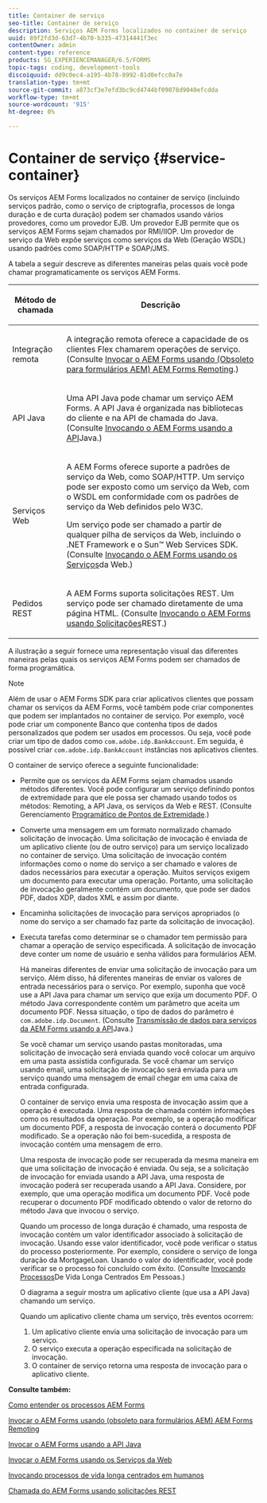 ```yaml
---
title: Container de serviço
seo-title: Container de serviço
description: Serviços AEM Forms localizados no container de serviço
uuid: 89f2fd3d-63d7-4b70-b335-47314441f3ec
contentOwner: admin
content-type: reference
products: SG_EXPERIENCEMANAGER/6.5/FORMS
topic-tags: coding, development-tools
discoiquuid: dd9c0ec4-a195-4b78-8992-81d0efcc0a7e
translation-type: tm+mt
source-git-commit: a873cf3e7efd3bc9cd4744bf09078d9040efcdda
workflow-type: tm+mt
source-wordcount: '915'
ht-degree: 0%

---
```



# Container de serviço {#service-container}

Os serviços AEM Forms localizados no container de serviço (incluindo serviços padrão, como o serviço de criptografia, processos de longa duração e de curta duração) podem ser chamados usando vários provedores, como um provedor EJB. Um provedor EJB permite que os serviços AEM Forms sejam chamados por RMI/IIOP. Um provedor de serviço da Web expõe serviços como serviços da Web (Geração WSDL) usando padrões como SOAP/HTTP e SOAP/JMS.

A tabela a seguir descreve as diferentes maneiras pelas quais você pode chamar programaticamente os serviços AEM Forms.

<table>
 <thead>
  <tr>
   <th><p>Método de chamada</p></th>
   <th><p>Descrição</p></th>
  </tr>
 </thead>
 <tbody>
  <tr>
   <td><p>Integração remota</p></td>
   <td><p>A integração remota oferece a capacidade de os clientes Flex chamarem operações de serviço. (Consulte <a href="/help/forms/developing/invoking-aem-forms-using-remoting.md#invoking-aem-forms-using-remoting">Invocar o AEM Forms usando (Obsoleto para formulários AEM) AEM Forms Remoting</a>.)</p></td>
  </tr>
  <tr>
   <td><p>API Java</p></td>
   <td><p>Uma API Java pode chamar um serviço AEM Forms. A API Java é organizada nas bibliotecas do cliente e na API de chamada do Java. (Consulte <a href="/help/forms/developing/invoking-aem-forms-using-java.md#invoking-aem-forms-using-the-java-api">Invocando o AEM Forms usando a API</a>Java.)</p></td>
  </tr>
  <tr>
   <td><p>Serviços Web</p></td>
   <td><p>A AEM Forms oferece suporte a padrões de serviço da Web, como SOAP/HTTP. Um serviço pode ser exposto como um serviço da Web, com o WSDL em conformidade com os padrões de serviço da Web definidos pelo W3C.</p><p>Um serviço pode ser chamado a partir de qualquer pilha de serviços da Web, incluindo o .NET Framework e o Sun™ Web Services SDK. (Consulte <a href="/help/forms/developing/invoking-aem-forms-using-web.md#invoking-aem-forms-using-web-services">Invocando o AEM Forms usando os Serviços</a>da Web.)</p></td>
  </tr>
  <tr>
   <td><p>Pedidos REST</p></td>
   <td><p>A AEM Forms suporta solicitações REST. Um serviço pode ser chamado diretamente de uma página HTML. (Consulte <a href="/help/forms/developing/invoking-aem-forms-using-rest.md#invoking-aem-forms-using-rest-requests">Invocando o AEM Forms usando Solicitações</a>REST.)</p></td>
  </tr>
 </tbody>
</table>

A ilustração a seguir fornece uma representação visual das diferentes maneiras pelas quais os serviços AEM Forms podem ser chamados de forma programática.

>[!NOTE]
>
>Além de usar o AEM Forms SDK para criar aplicativos clientes que possam chamar os serviços da AEM Forms, você também pode criar componentes que podem ser implantados no container de serviço. Por exemplo, você pode criar um componente Banco que contenha tipos de dados personalizados que podem ser usados em processos. Ou seja, você pode criar um tipo de dados como `com.adobe.idp.BankAccount`. Em seguida, é possível criar `com.adobe.idp.BankAccount` instâncias nos aplicativos clientes.

O container de serviço oferece a seguinte funcionalidade:

* Permite que os serviços da AEM Forms sejam chamados usando métodos diferentes. Você pode configurar um serviço definindo pontos de extremidade para que ele possa ser chamado usando todos os métodos: Remoting, a API Java, os serviços da Web e REST. (Consulte Gerenciamento [Programático de Pontos de Extremidade](/help/forms/developing/programmatically-endpoints.md#programmatically-managing-endpoints).)
* Converte uma mensagem em um formato normalizado chamado solicitação de invocação. Uma solicitação de invocação é enviada de um aplicativo cliente (ou de outro serviço) para um serviço localizado no container de serviço. Uma solicitação de invocação contém informações como o nome do serviço a ser chamado e valores de dados necessários para executar a operação. Muitos serviços exigem um documento para executar uma operação. Portanto, uma solicitação de invocação geralmente contém um documento, que pode ser dados PDF, dados XDP, dados XML e assim por diante.
* Encaminha solicitações de invocação para serviços apropriados (o nome do serviço a ser chamado faz parte da solicitação de invocação).
* Executa tarefas como determinar se o chamador tem permissão para chamar a operação de serviço especificada. A solicitação de invocação deve conter um nome de usuário e senha válidos para formulários AEM.

   Há maneiras diferentes de enviar uma solicitação de invocação para um serviço. Além disso, há diferentes maneiras de enviar os valores de entrada necessários para o serviço. Por exemplo, suponha que você use a API Java para chamar um serviço que exija um documento PDF. O método Java correspondente contém um parâmetro que aceita um documento PDF. Nessa situação, o tipo de dados do parâmetro é `com.adobe.idp.Document`. (Consulte [Transmissão de dados para serviços da AEM Forms usando a API](/help/forms/developing/invoking-aem-forms-using-java.md#passing-data-to-aem-forms-services-using-the-java-api)Java.)

   Se você chamar um serviço usando pastas monitoradas, uma solicitação de invocação será enviada quando você colocar um arquivo em uma pasta assistida configurada. Se você chamar um serviço usando email, uma solicitação de invocação será enviada para um serviço quando uma mensagem de email chegar em uma caixa de entrada configurada.

   O container de serviço envia uma resposta de invocação assim que a operação é executada. Uma resposta de chamada contém informações como os resultados da operação. Por exemplo, se a operação modificar um documento PDF, a resposta de invocação conterá o documento PDF modificado. Se a operação não foi bem-sucedida, a resposta de invocação contém uma mensagem de erro.

   Uma resposta de invocação pode ser recuperada da mesma maneira em que uma solicitação de invocação é enviada. Ou seja, se a solicitação de invocação for enviada usando a API Java, uma resposta de invocação poderá ser recuperada usando a API Java. Considere, por exemplo, que uma operação modifica um documento PDF. Você pode recuperar o documento PDF modificado obtendo o valor de retorno do método Java que invocou o serviço.

   Quando um processo de longa duração é chamado, uma resposta de invocação contém um valor identificador associado à solicitação de invocação. Usando esse valor identificador, você pode verificar o status do processo posteriormente. Por exemplo, considere o serviço de longa duração da MortgageLoan. Usando o valor do identificador, você pode verificar se o processo foi concluído com êxito. (Consulte [Invocando Processos](/help/forms/developing/invoking-human-centric-long-lived.md#invoking-human-centric-long-lived-processes)De Vida Longa Centrados Em Pessoas.)

   O diagrama a seguir mostra um aplicativo cliente (que usa a API Java) chamando um serviço.

   Quando um aplicativo cliente chama um serviço, três eventos ocorrem:

   1. Um aplicativo cliente envia uma solicitação de invocação para um serviço.
   1. O serviço executa a operação especificada na solicitação de invocação.
   1. O container de serviço retorna uma resposta de invocação para o aplicativo cliente.

**Consulte também:**

[Como entender os processos AEM Forms](/help/forms/developing/aem-forms-processes.md#understanding-aem-forms-processes)

[Invocar o AEM Forms usando (obsoleto para formulários AEM) AEM Forms Remoting](/help/forms/developing/invoking-aem-forms-using-remoting.md#invoking-aem-forms-using-remoting)

[Invocar o AEM Forms usando a API Java](/help/forms/developing/invoking-aem-forms-using-java.md#invoking-aem-forms-using-the-java-api)

[Invocar o AEM Forms usando os Serviços da Web](/help/forms/developing/invoking-aem-forms-using-web.md#invoking-aem-forms-using-web-services)

[Invocando processos de vida longa centrados em humanos](/help/forms/developing/invoking-human-centric-long-lived.md#invoking-human-centric-long-lived-processes)

[Chamada do AEM Forms usando solicitações REST](/help/forms/developing/invoking-aem-forms-using-rest.md#invoking-aem-forms-using-rest-requests)
